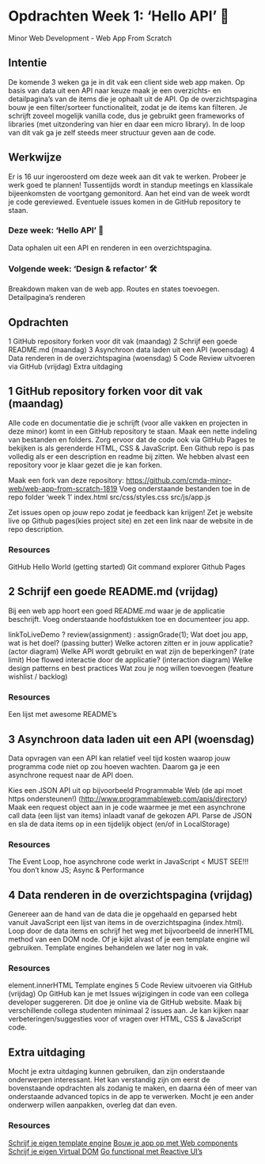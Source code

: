 # Opdrachten Week 1: ‘Hello API’ 🐒
Minor Web Development - Web App From Scratch

## Intentie
De komende 3 weken ga je in dit vak een client side web app maken. Op basis van data uit een API naar keuze maak je een overzichts- en detailpagina’s van de items die je ophaalt uit de API. Op de overzichtspagina bouw je een filter/sorteer functionaliteit, zodat je de items kan filteren. Je schrijft zoveel mogelijk vanilla code, dus je gebruikt geen frameworks of libraries (met uitzondering van hier en daar een micro library). In de loop van dit vak ga je zelf steeds meer structuur geven aan de code.

## Werkwijze
Er is 16 uur ingeroosterd om deze week aan dit vak te werken. Probeer je werk goed te plannen! Tussentijds wordt in standup meetings en klassikale bijeenkomsten de voortgang gemonitord. Aan het eind van de week wordt je code gereviewed. Eventuele issues komen in de GitHub repository te staan.

### Deze week: ‘Hello API’ 🐒
Data ophalen uit een API en renderen in een overzichtspagina.

### Volgende week:  ‘Design & refactor’ 🛠
Breakdown maken van de web app. Routes en states toevoegen. Detailpagina’s renderen

## Opdrachten

1 GitHub repository forken voor dit vak (maandag)
2 Schrijf een goede README.md (maandag)
3 Asynchroon data laden uit een API (woensdag)
4 Data renderen in de overzichtspagina (woensdag)
5 Code Review uitvoeren via GitHub (vrijdag)
Extra uitdaging

## 1 GitHub repository forken voor dit vak (maandag)
Alle code en documentatie die je schrijft (voor alle vakken en projecten in deze minor) komt in een GitHub repository te staan. Maak een nette indeling van bestanden en folders. Zorg ervoor dat de code ook via GitHub Pages te bekijken is als gerenderde HTML, CSS & JavaScript. Een Github repo is pas volledig als er een description en readme bij zitten. We hebben alvast een repository voor je klaar gezet die je kan forken.

Maak een fork van deze repository: https://github.com/cmda-minor-web/web-app-from-scratch-1819
Voeg onderstaande bestanden toe in de repo folder ‘week 1’ 
index.html
src/css/styles.css
src/js/app.js

Zet issues open op jouw repo zodat je feedback kan krijgen!
Zet je website live op Github pages(kies project site) en zet een link naar de website in de repo description.

### Resources
GitHub Hello World (getting started) 
Git command explorer
Github Pages


## 2 Schrijf een goede README.md (vrijdag)

Bij een web app hoort een goed README.md waar je de applicatie beschrijft. Voeg onderstaande hoofdstukken toe en documenteer jou app. 

linkToLiveDemo ? review(assignment) : assignGrade(1);
Wat doet jou app, wat is het doel? (passing butter)
Welke actoren zitten er in jouw applicatie? (actor diagram)
Welke API wordt gebruikt en wat zijn de beperkingen? (rate limit)
Hoe flowed interactie door de applicatie? (interaction diagram)
Welke design patterns en best practices
Wat zou je nog willen toevoegen (feature wishlist / backlog)

### Resources
Een lijst met awesome README’s

## 3 Asynchroon data laden uit een API (woensdag)
Data opvragen van een API kan relatief veel tijd kosten waarop jouw programma code niet op zou hoeven wachten. Daarom ga je een asynchrone request naar de API doen.

Kies een JSON API uit op bijvoorbeeld Programmable Web (de api moet https ondersteunen!) (http://www.programmableweb.com/apis/directory) 
Maak een request object aan in je code waarmee je met een asynchrone call data (een lijst van items) inlaadt vanaf de gekozen API. 
Parse de JSON en sla de data items op in een tijdelijk object (en/of in LocalStorage)

### Resources
The Event Loop, hoe asynchrone code werkt in JavaScript < MUST SEE!!!
You don’t know JS; Async & Performance

## 4 Data renderen in de overzichtspagina (vrijdag)
Genereer aan de hand van de data die je opgehaald en geparsed hebt vanuit JavaScript een lijst van items in de overzichtspagina (index.html). Loop door de data items en schrijf het weg met bijvoorbeeld de innerHTML method van een DOM node. Of je kijkt alvast of je een template engine wil gebruiken. Template engines behandelen we later nog in vak. 

### Resources
element.innerHTML
Template engines
5 Code Review uitvoeren via GitHub (vrijdag)
Op GitHub kan je met Issues wijzigingen in code van een collega developer suggereren. Dit doe je online via de GitHub website.
Maak bij verschillende collega studenten minimaal 2 issues aan. Je kan kijken naar verbeteringen/suggesties voor of vragen over HTML, CSS & JavaScript code.

## Extra uitdaging
Mocht je extra uitdaging kunnen gebruiken, dan zijn onderstaande onderwerpen interessant. Het kan verstandig zijn om eerst de bovenstaande opdrachten als zodanig te maken, en daarna één of meer van onderstaande advanced topics in de app te verwerken. Mocht je een ander onderwerp willen aanpakken, overleg dat dan even.

### Resources
[Schrijf je eigen template engine](http://krasimirtsonev.com/blog/article/Javascript-template-engine-in-just-20-line) 
[Bouw je app op met Web components](https://meowni.ca/posts/web-components-with-otters/) 
[Schrijf je eigen Virtual DOM](https://medium.com/@deathmood/how-to-write-your-own-virtual-dom-ee74acc13060) 
[Go functional met Reactive UI’s](https://css-tricks.com/reactive-uis-vanillajs-part-1-pure-functional-style/) 



